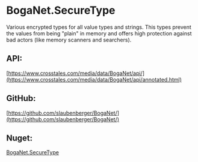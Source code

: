 # BogaNet.SecureType
Various encrypted types for all value types and strings. This types prevent the values from being "plain" in memory and offers high protection against bad actors (like memory scanners and searchers).

## API:
[https://www.crosstales.com/media/data/BogaNet/api/](https://www.crosstales.com/media/data/BogaNet/api/annotated.html)

## GitHub:
[https://github.com/slaubenberger/BogaNet/](https://github.com/slaubenberger/BogaNet/)

## Nuget:
[BogaNet.SecureType](https://www.nuget.org/packages/BogaNet.SecureType/)
